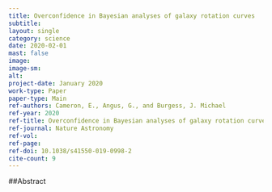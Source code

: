 ```yaml
---
title: Overconfidence in Bayesian analyses of galaxy rotation curves
subtitle: 
layout: single
category: science
date: 2020-02-01
mast: false
image: 
image-sm: 
alt: 
project-date: January 2020
work-type: Paper
paper-type: Main
ref-authors: Cameron, E., Angus, G., and Burgess, J. Michael
ref-year: 2020
ref-title: Overconfidence in Bayesian analyses of galaxy rotation curves
ref-journal: Nature Astronomy
ref-vol: 
ref-page: 
ref-doi: 10.1038/s41550-019-0998-2
cite-count: 9
---
```



##Abstract
